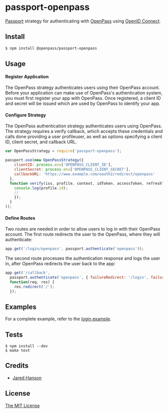 # passport-openpass

[Passport](http://passportjs.org/) strategy for authenticating with [OpenPass](https://myopenpass.com/)
using [OpenID Connect](https://www.passportjs.org/features/openid-connect/).

## Install

```sh
$ npm install @openpass/passport-openpass
```

## Usage

#### Register Application

The OpenPass strategy authenticates users using their OpenPass account.  Before your
application can make use of OpenPass's authentication system, you must first
register your app with OpenPass.  Once registered, a client ID and secret will be
issued which are used by OpenPass to identify your app.

#### Configure Strategy

The OpenPass authentication strategy authenticates users using OpenPass. The strategy requires a verify callback, which accepts these credentials and calls done providing a user profileuser, as well as options specifying a client ID, client secret, and callback URL.

```js
var OpenPassStrategy = require('passport-openpass');

passport.use(new OpenPassStrategy({
    clientID: process.env['OPENPASS_CLIENT_ID'],
    clientSecret: process.env['OPENPASS_CLIENT_SECRET'],
    callbackURL: 'https://www.example.com/oauth2/redirect/openpass'
  },
  function verify(iss, profile, context, idToken, accessToken, refreshToken, done) {
    console.log(profile.id);
    // 
    });
  }
));
```

#### Define Routes

Two routes are needed in order to allow users to log in with their OpenPass
account.  The first route redirects the user to the OpenPass, where they will
authenticate:

```js
app.get('/login/openpass', passport.authenticate('openpass'));
```

The second route processes the authentication response and logs the user in,
after OpenPass redirects the user back to the app:

```js
app.get('/callback',
  passport.authenticate('openpass', { failureRedirect: '/login', failureMessage: true }),
  function(req, res) {
    res.redirect('/');
  });
```

## Examples

For a complete example, refer to the [login example](https://github.com/openpass-sso/passport-openpass/tree/master/example).

## Tests

```shell
$ npm install --dev
$ make test
```

## Credits

  - [Jared Hanson](http://github.com/jaredhanson)

## License

[The MIT License](http://opensource.org/licenses/MIT)
